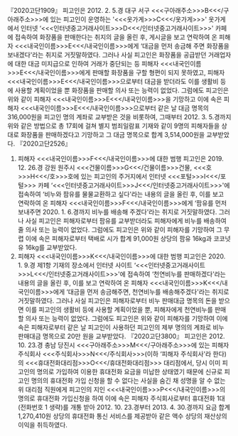 『2020고단1909』
피고인은 2012. 2. 5.경 대구 서구 <<<구아래주소>>>B<<</구아래주소>>>에 있는 피고인이 운영하는 '<<<옷가게>>>C<<</옷가게>>>' 옷가게에서 인터넷 ‘<<<인터넷중고거래사이트>>>D<<</인터넷중고거래사이트>>>' 카페에 접속하여 화장품을 판매한다는 취지의 글을 올린 후, 게시글을 보고 연락하여 온 피해자 <<<내국인이름>>>E<<</내국인이름>>>에게 ‘대금을 먼저 송금해 주면 화장품을 보내겠다'라는 취지로 거짓말하였다.
그러나 사실 피고인은 화장품을 공급받던 거래업자에 대한 대금 미지급으로 인하여 거래가 중단되는 등 피해자 <<<내국인이름>>>E<<</내국인이름>>>에게 판매할 화장품을 구할 형편이 되지 못하였고, 피해자 <<<내국인이름>>>E<<</내국인이름>>>으로부터 대금을 받더라도 이를 생활비 등에 사용할 계획이었을 뿐 화장품을 판매할 의사 또는 능력이 없었다.
그럼에도 피고인은 위와 같이 피해자 <<<내국인이름>>>E<<</내국인이름>>>을 기망하고 이에 속은 피해자 <<<내국인이름>>>E<<</내국인이름>>>으로부터 같은 날 대금 명목의 316,000원을 피고인 명의 계좌로 교부받은 것을 비롯하여, 그때부터 2012. 3. 5.경까지 위와 같은 방법으로 총 17회에 걸쳐 별지 범죄일람표 기재와 같이 9명의 피해자들을 상대로 화장품을 판매하겠다고 기망하고 그 대금 명목으로 합계 3,514,000원을 교부받았다.
『2020고단2526』
1. 피해자 <<<내국인이름>>>F<<</내국인이름>>>에 대한 범행
피고인은 2019. 12. 26.경 강원 원주시 <<<건물이름>>>G<<</건물이름>>>건물, <<<호>>>H<<</호>>>호에 있는 피고인의 주거지에서 인터넷 <<<포털>>>I<<</포털>>> 카페 ‘<<<인터넷중고거래사이트>>>J<<</인터넷중고거래사이트>>>'에 접속하여 ‘비누와 팜유를 물물교환하고 싶다'라는 내용의 글을 올린 후, 이를 보고 연락하여 온 피해자 <<<내국인이름>>>F<<</내국인이름>>>에게 ‘팜유를 먼저 보내주면 2020. 1. 6.경까지 비누를 배송해 주겠다'라는 취지로 거짓말하였다.
그러나 사실 피고인은 피해자로부터 팜유를 교부받더라도 피해자에게 비누를 배송하여 줄 의사 또는 능력이 없었다.
그럼에도 피고인은 위와 같이 피해자를 기망하여 그 무렵 이에 속은 피해자로부터 택배로 시가 합계 91,000원 상당의 팜유 16kg과 코코넛유 16kg를 교부받았다.
2. 피해자 <<<내국인이름>>>K<<</내국인이름>>>에 대한 범행
피고인은 2020. 1. 9.경 제1항 기재의 장소에서 인터넷 사이트 ‘<<<인터넷중고거래사이트>>>L<<</인터넷중고거래사이트>>>'에 접속하여 ‘천연비누를 판매하겠다'라는 내용의 글을 올린 후, 이를 보고 연락하여 온 피해자 <<<내국인이름>>>K<<</내국인이름>>>에게 ‘대금을 먼저 송금해주면, 천연비누를 배송해주겠다'라는 취지로 거짓말하였다.
그러나 사실 피고인은 피해자로부터 비누 판매대금 명목의 돈을 받으면 이를 피고인의 생활비 등에 사용할 계획이었을 뿐, 피해자에게 천연비누를 판매할 의사 또는 능력이 없었다.
그럼에도 피고인은 위와 같이 피해자를 기망하여 이에 속은 피해자로부터 같은 날 피고인이 사용하던 피고인의 제부 명의의 계좌로 비누 판매대금 명목으로 20만 원을 교부받았다.
『2020고단3800』
피고인은 2012. 10. 23.경 충남 당진시 <<<구아래주소>>>M<<</구아래주소>>>에 있는 피해자 주식회사 <<<주식회사>>>N<<</주식회사>>>(이하 ‘피해자 주식회사'라 한다)의 <<<휴대전화대리점>>>O<<</휴대전화대리점>>> 대리점에서, 당시 이미 피고인의 명의로 가입하여 이용한 휴대전화 요금을 미납한 상태였기 때문에 신규로 피고인 명의의 휴대전화 가입 신청을 할 수 없다는 사실을 숨긴 채 성명을 알 수 없는 위 대리점 직원에게 피고인의 지인 <<<내국인이름>>>P<<</내국인이름>>>의 명의로 휴대전화 가입신청을 하여 이에 속은 피해자 주식회사로부터 휴대전화 1대(전화번호 1 생략)를 개통 받아 2012. 10. 23.경부터 2013. 4. 30.경까지 요금 합계 1,270,410원 상당의 휴대전화 통신 서비스를 제공받아 같은 액수 상당의 재산상의 이익을 취득하였다.